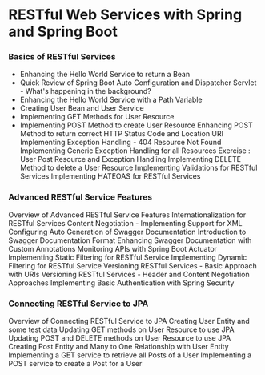 # RESTful Web Services with Spring and Spring Boot


### Basics of RESTful Services

* Enhancing the Hello World Service to return a Bean
* Quick Review of Spring Boot Auto Configuration and Dispatcher Servlet - What's happening in the background?
* Enhancing the Hello World Service with a Path Variable
* Creating User Bean and User Service
* Implementing GET Methods for User Resource
* Implementing POST Method to create User Resource
Enhancing POST Method to return correct HTTP Status Code and Location URI
Implementing Exception Handling - 404 Resource Not Found
Implementing Generic Exception Handling for all Resources
Exercise : User Post Resource and Exception Handling
Implementing DELETE Method to delete a User Resource
Implementing Validations for RESTful Services
Implementing HATEOAS for RESTful Services

### Advanced RESTful Service Features
Overview of Advanced RESTful Service Features
Internationalization for RESTful Services
Content Negotiation - Implementing Support for XML
Configuring Auto Generation of Swagger Documentation
Introduction to Swagger Documentation Format
Enhancing Swagger Documentation with Custom Annotations
Monitoring APIs with Spring Boot Actuator
Implementing Static Filtering for RESTful Service
Implementing Dynamic Filtering for RESTful Service
Versioning RESTful Services - Basic Approach with URIs
Versioning RESTful Services - Header and Content Negotiation Approaches
Implementing Basic Authentication with Spring Security

### Connecting RESTful Service to JPA
Overview of Connecting RESTful Service to JPA
Creating User Entity and some test data
Updating GET methods on User Resource to use JPA
Updating POST and DELETE methods on User Resource to use JPA
Creating Post Entity and Many to One Relationship with User Entity
Implementing a GET service to retrieve all Posts of a User
Implementing a POST service to create a Post for a User
